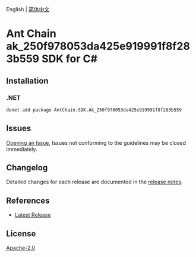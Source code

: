 English | [简体中文](README-CN.md)

# Ant Chain ak_250f978053da425e919991f8f283b559 SDK for C#

## Installation

### .NET

```bash
donet add package AntChain.SDK.Ak_250f978053da425e919991f8f283b559
```

## Issues

[Opening an Issue](https://github.com/alipay/antchain-openapi-prod-sdk/issues/new), Issues not conforming to the guidelines may be closed immediately.

## Changelog

Detailed changes for each release are documented in the [release notes](./ChangeLog.md).

## References

* [Latest Release](https://github.com/alipay/antchain-openapi-prod-sdk/)

## License

[Apache-2.0](http://www.apache.org/licenses/LICENSE-2.0)
